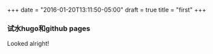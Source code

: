 +++
date = "2016-01-20T13:11:50-05:00"
draft = true
title = "first"
+++

### 试水hugo和github pages

Looked alright!

